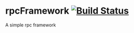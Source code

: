 # rpcFramework [![Build Status](https://travis-ci.com/chencqy/rpcFramework.svg?branch=main)](https://travis-ci.com/chencqy/rpcFramework)
A simple rpc framework

